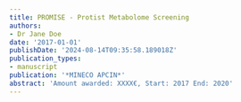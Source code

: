 ```yaml
---
title: PROMISE - Protist Metabolome Screening
authors:
- Dr Jane Doe
date: '2017-01-01'
publishDate: '2024-08-14T09:35:58.189018Z'
publication_types:
- manuscript
publication: '*MINECO APCIN*'
abstract: 'Amount awarded: XXXX€, Start: 2017 End: 2020'
---
```

